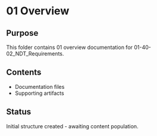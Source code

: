 # 01 Overview

## Purpose
This folder contains 01 overview documentation for 01-40-02_NDT_Requirements.

## Contents
- Documentation files
- Supporting artifacts

## Status
Initial structure created - awaiting content population.
